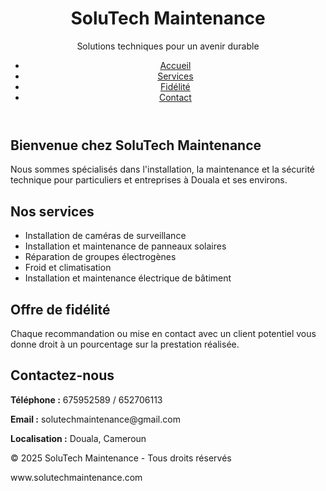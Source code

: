 <!DOCTYPE html>
<html lang="fr">
<head>
  <meta charset="UTF-8">
  <meta name="viewport" content="width=device-width, initial-scale=1.0">
  <title>SoluTech Maintenance</title>
  <link rel="stylesheet" href="styles.css">
</head>
<body>
  <header>
    <div class="container">
      <h1>SoluTech Maintenance</h1>
      <p class="slogan">Solutions techniques pour un avenir durable</p>
      <nav>
        <ul>
          <li><a href="#accueil">Accueil</a></li>
          <li><a href="#services">Services</a></li>
          <li><a href="#fidelite">Fidélité</a></li>
          <li><a href="#contact">Contact</a></li>
        </ul>
      </nav>
    </div>
  </header>
  <main>
    <section id="accueil">
      <div class="container">
        <h2>Bienvenue chez SoluTech Maintenance</h2>
        <p>Nous sommes spécialisés dans l'installation, la maintenance et la sécurité technique pour particuliers et entreprises à Douala et ses environs.</p>
      </div>
    </section>
    <section id="services">
      <div class="container">
        <h2>Nos services</h2>
        <ul>
          <li>Installation de caméras de surveillance</li>
          <li>Installation et maintenance de panneaux solaires</li>
          <li>Réparation de groupes électrogènes</li>
          <li>Froid et climatisation</li>
          <li>Installation et maintenance électrique de bâtiment</li>
        </ul>
      </div>
    </section>
    <section id="fidelite">
      <div class="container">
        <h2>Offre de fidélité</h2>
        <p>Chaque recommandation ou mise en contact avec un client potentiel vous donne droit à un pourcentage sur la prestation réalisée.</p>
      </div>
    </section>
    <section id="contact">
      <div class="container">
        <h2>Contactez-nous</h2>
        <p><strong>Téléphone :</strong> 675952589 / 652706113</p>
        <p><strong>Email :</strong> solutechmaintenance@gmail.com</p>
        <p><strong>Localisation :</strong> Douala, Cameroun</p>
      </div>
    </section>
  </main>
  <footer>
    <div class="container">
      <p>&copy; 2025 SoluTech Maintenance - Tous droits réservés</p>
      <p>www.solutechmaintenance.com</p>
    </div>
  </footer>
</body>
</html>

